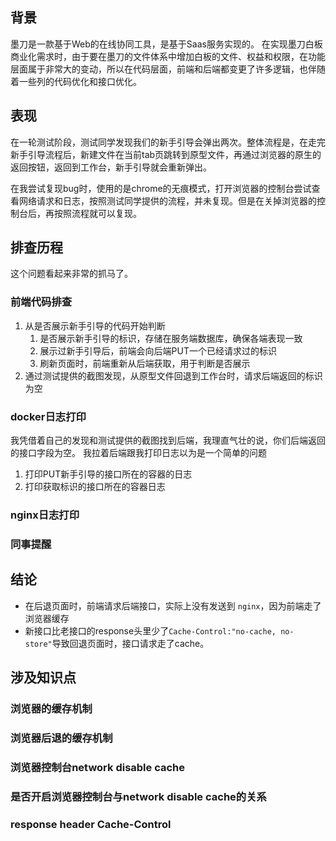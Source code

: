 ## 背景
墨刀是一款基于Web的在线协同工具，是基于Saas服务实现的。
在实现墨刀白板商业化需求时，由于要在墨刀的文件体系中增加白板的文件、权益和权限，在功能层面属于非常大的变动，所以在代码层面，前端和后端都变更了许多逻辑，也伴随着一些列的代码优化和接口优化。

## 表现
在一轮测试阶段，测试同学发现我们的新手引导会弹出两次。整体流程是，在走完新手引导流程后，新建文件在当前tab页跳转到原型文件，再通过浏览器的原生的返回按钮，返回到工作台，新手引导就会重新弹出。

在我尝试复现bug时，使用的是chrome的无痕模式，打开浏览器的控制台尝试查看网络请求和日志，按照测试同学提供的流程，并未复现。但是在关掉浏览器的控制台后，再按照流程就可以复现。


## 排查历程
这个问题看起来非常的抓马了。

### 前端代码排查
1. 从是否展示新手引导的代码开始判断
	1. 是否展示新手引导的标识，存储在服务端数据库，确保各端表现一致
	2. 展示过新手引导后，前端会向后端PUT一个已经请求过的标识
	3. 刷新页面时，前端重新从后端获取，用于判断是否展示
2. 通过测试提供的截图发现，从原型文件回退到工作台时，请求后端返回的标识为空
<!-- ![](../../asset/Pasted%20image%2020250118153226.png) -->

### docker日志打印
我凭借着自己的发现和测试提供的截图找到后端，我理直气壮的说，你们后端返回的接口字段为空。
我拉着后端跟我打印日志以为是一个简单的问题
1. 打印PUT新手引导的接口所在的容器的日志
2. 打印获取标识的接口所在的容器日志

### nginx日志打印

### 同事提醒

## 结论
- 在后退页面时，前端请求后端接口，实际上没有发送到 `nginx`，因为前端走了浏览器缓存
- 新接口比老接口的response头里少了`Cache-Control:"no-cache, no-store"`导致回退页面时，接口请求走了cache。

<!-- ![](../../asset/Pasted%20image%2020250118144013.png) -->



## 涉及知识点

### 浏览器的缓存机制

### 浏览器后退的缓存机制

### 浏览器控制台network disable cache

### 是否开启浏览器控制台与network disable cache的关系

### response header Cache-Control

<!-- ![](Pasted%20image%2020250118144232.png) -->

